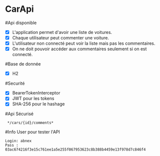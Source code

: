 # CarApi
#Api disponible
- [x] L'application permet d'avoir une liste de voitures. 
- [x] Chaque utilisateur peut commenter une voiture.
- [x] L'utilisateur non connecté peut voir la liste mais pas les commentaires. 
- [x] On ne doit pouvoir accéder aux commentaires seulement si on est connecté.

#Base de donnée
- [x] H2

#Securité
- [x] BearerTokenInterceptor
- [x] JWT pour les tokens
- [x] SHA-256 pour le hashage

#Api Sécurisé
```
 */cars/{id}/comments*
 ```

#Info User pour tester l'API
```
Login: abnex
Pass : 03ac674216f3e15c761ee1a5e255f067953623c8b388b4459e13f978d7c846f4
```